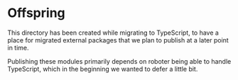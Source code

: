 # Offspring

This directory has been created while migrating to TypeScript, to have a place for migrated external packages that we plan to publish at a later point in time.

Publishing these modules primarily depends on roboter being able to handle TypeScript, which in the beginning we wanted to defer a little bit.
